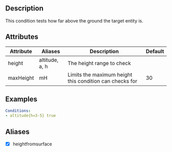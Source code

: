 ## Description
This condition tests how far above the ground the target entity is.

## Attributes

| Attribute | Aliases        | Description                                             | Default |
| --------- | -------------  | ------------------------------------------------------- | ------- |
| height    | altitude, a, h | The height range to check                               |         |
| maxHeight | mH             | Limits the maximum height this condition can checks for | 30      |


## Examples

```yaml
Conditions:
- altitude{h=3-5} true
```

## Aliases
- [x] heightfromsurface